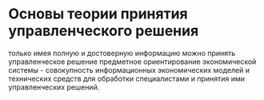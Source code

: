 # Основы теории принятия управленческого решения
только имея полную и достоверную информацию можно принять управленческое решение
предметное ориентирование экономической системы - совокупность информационных экономических моделей и технических средств для обработки специалистами и принятия ими управленческих решений. 
